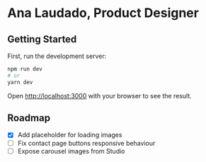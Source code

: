 # Ana Laudado, Product Designer

## Getting Started

First, run the development server:

```bash
npm run dev
# or
yarn dev
```

Open [http://localhost:3000](http://localhost:3000) with your browser to see the result.

## Roadmap

* [x] Add placeholder for loading images
* [ ] Fix contact page buttons responsive behaviour
* [ ] Expose carousel images from Studio